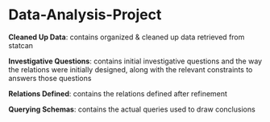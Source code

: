 # Data-Analysis-Project

**Cleaned Up Data**: contains organized & cleaned up data retrieved from statcan 

**Investigative Questions**: contains initial investigative questions and the way the relations were initially designed, along with the relevant constraints to answers those questions

**Relations Defined**: contains the relations defined after refinement

**Querying Schemas**: contains the actual queries used to draw conclusions







